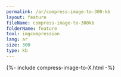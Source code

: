 ```yaml
---
permalink: /ar/compress-image-to-300-kb
layout: feature
fileName: compress-image-to-300kb
folderName: feature
tool: imgcompression
lang: ar
size: 300
type: kb
---
```


{%- include compress-image-to-X.html -%}
